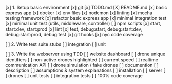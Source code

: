 [x] 1. Setup basic environment
[x] git
[x] TODO.md
[X] README.md
[x] basic express app
[x] docker
[x] env files
[x] nodemon
[x] linting
[x] mocha testing framework
[x] refactor basic express app
[x] minimal integration test
[x] minimal unit test (utils, middleware, controller)
[ ] npm scripts 
[x]   start, start:dev, start:prod
[x]   lint
[x]   test, debug:start, debug:start:dev, debug:start:prod, debug:test
[x] git hooks
[x] nyc code coverage

[ ] 2. Write test suite stubs
[ ] integration
[ ] unit

[ ] 3. Write the webserver using TDD
[ ] website dashboard
[ ]   drone unique identifiers
[ ]   non-active drones highlighted
[ ]   current speed
[ ] realtime communication API
[ ] drone simulation / fake drones
[ ] documention
[ ]   description
[ ]   assumptions & system explanations
[ ]   installation
[ ]     server
[ ]     drones
[ ] unit tests
[ ] integration tests
[ ] 100% code coverage
